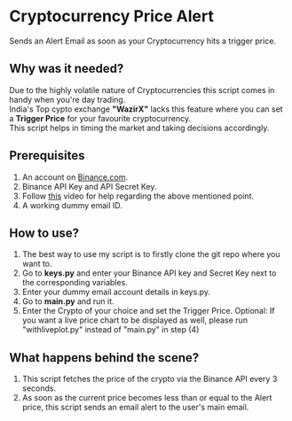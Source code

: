 # Cryptocurrency Price Alert
Sends an Alert Email as soon as your Cryptocurrency hits a trigger price.

## Why was it needed?
Due to the highly volatile nature of Cryptocurrencies this script comes in handy when you're day trading. <br>
India's Top cypto exchange <b>"WazirX"</b> lacks this feature where you can set a <b>Trigger Price</b> for your favourite cryptocurrency.<br>
This script helps in timing the market and taking decisions accordingly.

## Prerequisites
1. An account on <a href="https://www.binance.com">Binance.com</a>.
2. Binance API Key and API Secret Key.
3. Follow <a href="https://www.youtube.com/watch?v=qg-oboAY8rM">this</a> video for help regarding the above mentioned point.
4. A working dummy email ID.

## How to use?
1. The best way to use my script is to firstly clone the git repo where you want to.
2. Go to <b>keys.py</b> and enter your Binance API key and Secret Key next to the corresponding variables.
3. Enter your dummy email account details in keys.py.
4. Go to <b>main.py</b> and run it.
5. Enter the Crypto of your choice and set the Trigger Price.
Optional: If you want a live price chart to be displayed as well, please run "withliveplot.py" instead of "main.py" in step (4)

## What happens behind the scene?
1. This script fetches the price of the crypto via the Binance API every 3 seconds.
2. As soon as the current price becomes less than or equal to the Alert price, this script sends an email alert to the user's main email.

